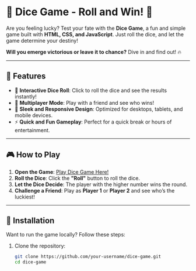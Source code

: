 # 🎲 Dice Game - Roll and Win! 🎉

Are you feeling lucky? Test your fate with the **Dice Game**, a fun and simple game built with **HTML, CSS, and JavaScript**. Just roll the dice, and let the game determine your destiny! 

**Will you emerge victorious or leave it to chance?** Dive in and find out! 🔥

---

## 🌟 Features
- 🎲 **Interactive Dice Roll**: Click to roll the dice and see the results instantly!
- 🥇 **Multiplayer Mode**: Play with a friend and see who wins!
- 🎨 **Sleek and Responsive Design**: Optimized for desktops, tablets, and mobile devices.
- ⚡ **Quick and Fun Gameplay**: Perfect for a quick break or hours of entertainment.

---

## 🎮 How to Play
1. **Open the Game**: [Play Dice Game Here!](#)  
2. **Roll the Dice**: Click the **"Roll"** button to roll the dice.  
3. **Let the Dice Decide**: The player with the higher number wins the round.  
4. **Challenge a Friend**: Play as **Player 1** or **Player 2** and see who’s the luckiest!  

---

## 🔧 Installation

Want to run the game locally? Follow these steps:

1. Clone the repository:
   ```bash
   git clone https://github.com/your-username/dice-game.git
   cd dice-game
